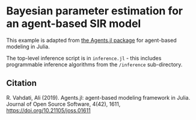 # Bayesian parameter estimation for an agent-based SIR model

This example is adapted from [the Agents.jl package](https://juliadynamics.github.io/Agents.jl/stable/examples/sir/) for agent-based modeling in Julia.

The top-level inference script is in `inference.jl` - this includes programmable inference algorithms from the `/inference` sub-directory.

## Citation

R. Vahdati, Ali (2019). Agents.jl: agent-based modeling framework in Julia. Journal of Open Source Software, 4(42), 1611, https://doi.org/10.21105/joss.01611

